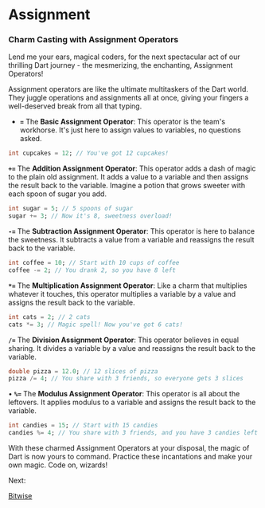 # Assignment

### **Charm Casting with Assignment Operators**

Lend me your ears, magical coders, for the next spectacular act of our thrilling Dart journey - the mesmerizing, the enchanting, Assignment Operators!

Assignment operators are like the ultimate multitaskers of the Dart world. They juggle operations and assignments all at once, giving your fingers a well-deserved break from all that typing.

- **`=`** The **Basic Assignment Operator**: This operator is the team's workhorse. It's just here to assign values to variables, no questions asked.

```dart
int cupcakes = 12; // You've got 12 cupcakes!
```

**`+=`** The **Addition Assignment Operator**: This operator adds a dash of magic to the plain old assignment. It adds a value to a variable and then assigns the result back to the variable. Imagine a potion that grows sweeter with each spoon of sugar you add.

```dart
int sugar = 5; // 5 spoons of sugar
sugar += 3; // Now it's 8, sweetness overload!
```

**`-=`** The **Subtraction Assignment Operator**: This operator is here to balance the sweetness. It subtracts a value from a variable and reassigns the result back to the variable.

```dart
int coffee = 10; // Start with 10 cups of coffee
coffee -= 2; // You drank 2, so you have 8 left
```

**`*=`** The **Multiplication Assignment Operator**: Like a charm that multiplies whatever it touches, this operator multiplies a variable by a value and assigns the result back to the variable.

```dart
int cats = 2; // 2 cats
cats *= 3; // Magic spell! Now you've got 6 cats!
```

**`/=`** The **Division Assignment Operator**: This operator believes in equal sharing. It divides a variable by a value and reassigns the result back to the variable.

```dart
double pizza = 12.0; // 12 slices of pizza
pizza /= 4; // You share with 3 friends, so everyone gets 3 slices
```

• **`%=`** The **Modulus Assignment Operator**: This operator is all about the leftovers. It applies modulus to a variable and assigns the result back to the variable.

```dart
int candies = 15; // Start with 15 candies
candies %= 4; // You share with 3 friends, and you have 3 candies left
```

With these charmed Assignment Operators at your disposal, the magic of Dart is now yours to command. Practice these incantations and make your own magic. Code on, wizards!

Next:

[Bitwise](Bitwise%2088930f7b1f37471eaef978c05115f3eb.md)
